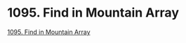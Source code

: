 # 1095. Find in Mountain Array

[1095. Find in Mountain Array](https://leetcode.com/problems/find-in-mountain-array/)



